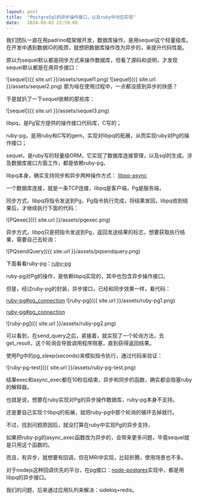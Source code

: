 ```yaml
---
layout: post
title:  "PostgreSql的异步操作接口，以及ruby中对应实现"
date:   2014-09-03 22:59:00
---
```

我们团队一直在用padrino框架做开发，数据库操作，是用sequel这个轻量级库。
在开发中遇到数据IO的瓶颈，就想把数据库操作改为异步的，来提升代码性能。

原以为sequel默认都是同步方式来操作数据库，但看了源码和说明，才发现sequel默认都是在用异步接口：

![sequel]({{ site.url }}/assets/sequel1.png)
![sequel]({{ site.url }}/assets/sequel2.png)
那为啥在使用过程中，一点都没感到异步的快感？

于是就扒了一下sequel依赖的那些库：

![sequel]({{ site.url }}/assets/sequel3.png)

libpq，是Pg官方提供的操作接口代码库，C写的；

ruby-pg，是用ruby和C写的gem，实现对libpq的拓展，从而实现ruby对Pg的操作接口；

sequel，是ruby写的轻量级ORM，它实现了数据库连接管理，以及sql的生成。涉及数据库接口方面工作，都是依赖ruby-pg。

libpq本身，确实支持同步和异步两种操作方式：
[libpq-async](http://www.postgresql.org/docs/current/static/libpq-async.html)

一个数据库连接，就是一条TCP连接，libpq是客户端，Pg是服务端，

同步方式，libpq将指令发送到Pg，Pg指令执行完成，将结果发回，libpq收到结果后，才继续执行下面的代码：

![PQexec]({{ site.url }}/assets/pqexec.png)

异步方式，libpq只是把指令发送到Pg，返回发送结果的标志，想要获取执行结果，需要自己去轮询：

![PQsendQuery]({{ site.url }}/assets/pqsendquery.png)

下面看看ruby-pg：[ruby-pg](https://github.com/ged/ruby-pg)

ruby-pg对Pg的操作，是依赖libpq实现的，其中也包含异步操作接口。

但是，经过ruby-pg的封装，异步接口，已经和同步效果一样，看代码：

[ruby-pg#pg_connection](https://github.com/ged/ruby-pg/blob/master/ext/pg_connection.c#L3034)
![ruby-pg]({{ site.url }}/assets/ruby-pg1.png)

[ruby-pg#pg_connection](https://github.com/ged/ruby-pg/blob/master/ext/pg_connection.c#L2997)

![ruby-pg]({{ site.url }}/assets/ruby-pg2.png)

可以看到，在send_query之后，紧接着，就实现了一个轮询方法，去get_result，这个轮询会导致调用程序阻塞，直到获得返回结果。

使用Pg中的pg_sleep(seconds)来模拟指令执行，通过代码来验证：

![ruby-pg-test]({{ site.url }}/assets/ruby-pg-test.png)

结果exec和async_exec都在10秒后结束，异步和同步的函数，确实都会阻塞ruby的解释器。

也就是说，想要在ruby实现对Pg的异步操作数据库，ruby-pg本身不支持。

还是要自己实现个libpq的拓展，就把ruby-pg中那个轮询的循环去掉就行。

不过，找到问题原因后，就没打算在ruby中实现Pg的异步支持，

如果把ruby-pg的async_exec函数改为异步的，会带来更多问题，毕竟sequel就是只用这个函数的。

而且，有异步，就想要有回调，但在MRI中实现，比较折腾，使用场景也不多。

对于nodejs这种回调优先的平台，在pg接口：[node-postgres](https://github.com/brianc/node-postgres)实现中，都是用libpq的异步接口。

我们的问题，后来通过应用队列来解决：sidekiq+redis。